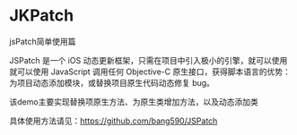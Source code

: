 # JKPatch

jsPatch简单使用篇

JSPatch 是一个 iOS 动态更新框架，只需在项目中引入极小的引擎，就可以使用就可以使用 JavaScript 调用任何 Objective-C 原生接口，获得脚本语言的优势：为项目动态添加模块，或替换项目原生代码动态修复 bug。

该demo主要实现替换项原生方法、为原生类增加方法，以及动态添加类

具体使用方法请见：https://github.com/bang590/JSPatch
